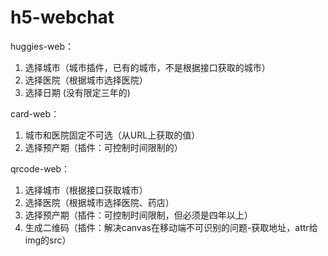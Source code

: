 # h5-webchat

huggies-web：

1. 选择城市（城市插件，已有的城市，不是根据接口获取的城市）
2. 选择医院（根据城市选择医院）
3. 选择日期  (没有限定三年的)

card-web：

1. 城市和医院固定不可选（从URL上获取的值）
2. 选择预产期（插件：可控制时间限制的）

qrcode-web：

1. 选择城市（根据接口获取城市）
2. 选择医院（根据城市选择医院、药店）
3. 选择预产期（插件：可控制时间限制，但必须是四年以上）
4. 生成二维码（插件：解决canvas在移动端不可识别的问题-获取地址，attr给img的src）

